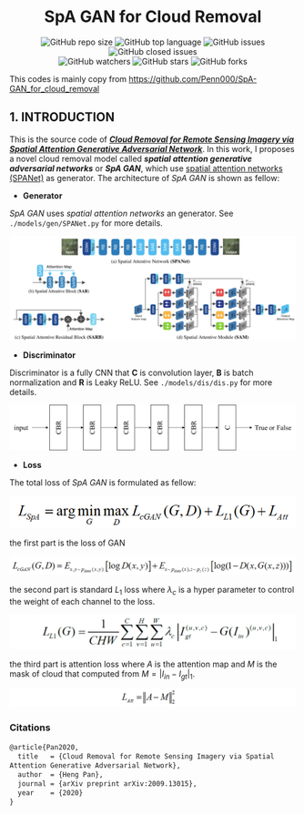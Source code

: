 <div align="center">
<h1>SpA GAN for Cloud Removal</h1>
</div>

<div align="center">
<img alt="GitHub repo size" src="https://img.shields.io/github/repo-size/Penn000/SpA-GAN_for_cloud_removal?color=green"> <img alt="GitHub top language" src="https://img.shields.io/github/languages/top/Penn000/SpA-GAN_for_cloud_removal">  <img alt="GitHub issues" src="https://img.shields.io/github/issues/Penn000/SpA-GAN_for_cloud_removal"> <img alt="GitHub closed issues" src="https://img.shields.io/github/issues-closed/Penn000/SpA-GAN_for_cloud_removal?color=red">
</div>
<div align="center">
<img alt="GitHub watchers" src="https://img.shields.io/github/watchers/Penn000/SpA-GAN_for_cloud_removal?style=social"> <img alt="GitHub stars" src="https://img.shields.io/github/stars/Penn000/SpA-GAN_for_cloud_removal?style=social"> <img alt="GitHub forks" src="https://img.shields.io/github/forks/Penn000/SpA-GAN_for_cloud_removal?style=social">
</div>

This codes is mainly copy from https://github.com/Penn000/SpA-GAN_for_cloud_removal


## 1. INTRODUCTION

This is the source code of [***Cloud Removal for Remote Sensing Imagery via Spatial Attention Generative Adversarial Network***](https://arxiv.org/abs/2009.13015). In this work, I proposes a novel cloud removal model called ***spatial attention generative adversarial networks*** or ***SpA GAN***, which use [spatial attention networks (SPANet)](https://github.com/stevewongv/SPANet) as generator. The architecture of *SpA GAN* is shown as fellow:

- **Generator**

*SpA GAN* uses *spatial attention networks* an generator. See `./models/gen/SPANet.py` for more details.

<div align="center"><img src="./readme_images/SPANet.jpg"></div>

- **Discriminator**

Discriminator is a fully  CNN that **C** is convolution layer, **B** is batch normalization and **R** is Leaky ReLU. See `./models/dis/dis.py` for more details.

<div align="center"><img src="./readme_images/dis.jpg"></div>

- **Loss**

The total loss of *SpA GAN* is formulated as fellow:

<div align="center"><img src="./readme_images/loss_spagan.png"></div>

the first part is the loss of GAN

<div align="center"><img src="./readme_images/loss_cgan.png"></div>

the second part is standard $L_1$ loss where $\lambda_c$ is a hyper parameter to control the weight of each channel to the loss.

<div align="center"><img src="./readme_images/loss_l1.png"></div>

the third part is attention loss where $A$ is the attention map and $M$ is the mask of cloud that computed from $M=|I_{in}-I_{gt}|_1$.

<div align="center"><img src="./readme_images/loss_att.png"></div>


### Citations

```
@article{Pan2020,
  title   = {Cloud Removal for Remote Sensing Imagery via Spatial Attention Generative Adversarial Network},
  author  = {Heng Pan},
  journal = {arXiv preprint arXiv:2009.13015},
  year    = {2020}
}
```



